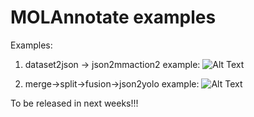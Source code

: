 # MOLAnnotate examples

Examples: 

1. dataset2json -> json2mmaction2 example:
![Alt Text](https://github.com/eng-motionlab/molannotate/blob/master/figures/dataset2json_json2mmaction2_example.png)

2. merge->split->fusion->json2yolo example:
![Alt Text](https://github.com/eng-motionlab/molannotate/blob/master/figures/merge_split_fusion_json2yolo_example.png)


To be released in next weeks!!!